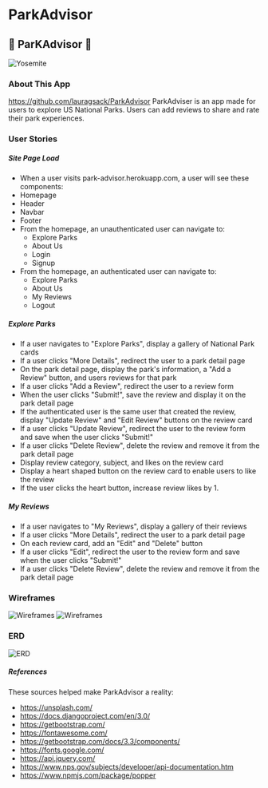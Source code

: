 # ParkAdvisor

## :evergreen_tree: ParKAdvisor :evergreen_tree:
![Yosemite](https://images.unsplash.com/photo-1517432995952-bbdb81650e9f?ixlib=rb-1.2.1&ixid=eyJhcHBfaWQiOjEyMDd9&auto=format&fit=crop&w=800&q=60)

### About This App
https://github.com/lauragsack/ParkAdvisor
ParkAdviser is an app made for users to explore US National Parks. Users can add reviews to share and rate their park experiences. 

### User Stories

##### Site Page Load
* When a user visits park-advisor.herokuapp.com, a user will see these components:
* Homepage
* Header
* Navbar
* Footer
* From the homepage, an unauthenticated user can navigate to:
    * Explore Parks
    * About Us
    * Login
    * Signup
* From the homepage, an authenticated user can navigate to:
    * Explore Parks
    * About Us
    * My Reviews
    * Logout

##### Explore Parks
* If a user navigates to "Explore Parks", display a gallery of National Park cards
* If a user clicks "More Details", redirect the user to a park detail page
* On the park detail page, display the park's information, a "Add a Review" button, and users reviews for that park
* If a user clicks "Add a Review", redirect the user to a review form
* When the user clicks "Submit!", save the review and display it on the park detail page
* If the authenticated user is the same user that created the review, display "Update Review" and "Edit Review" buttons on the review card
* If a user clicks "Update Review", redirect the user to the review form and save when the user clicks "Submit!"
* If a user clicks "Delete Review", delete the review and remove it from the park detail page
* Display review category, subject, and likes on the review card
* Display a heart shaped button on the review card to enable users to like the review
* If the user clicks the heart button, increase review likes by 1.

##### My Reviews
* If a user navigates to "My Reviews", display a gallery of their reviews
* If a user clicks "More Details", redirect the user to a park detail page
* On each review card, add an "Edit" and "Delete" button
* If a user clicks "Edit", redirect the user to the review form and save when the user clicks "Submit!"
* If a user clicks "Delete Review", delete the review and remove it from the park detail page

### Wireframes
![Wireframes](https://i.imgur.com/megqFnh.png)
![Wireframes](https://i.imgur.com/pLnwa3U.png)

### ERD
![ERD](https://i.imgur.com/vpUG1EA.png)

##### References
These sources helped make ParkAdvisor a reality:
* https://unsplash.com/
* https://docs.djangoproject.com/en/3.0/
* https://getbootstrap.com/
* https://fontawesome.com/
* https://getbootstrap.com/docs/3.3/components/
* https://fonts.google.com/
* https://api.jquery.com/
* https://www.nps.gov/subjects/developer/api-documentation.htm
* https://www.npmjs.com/package/popper
